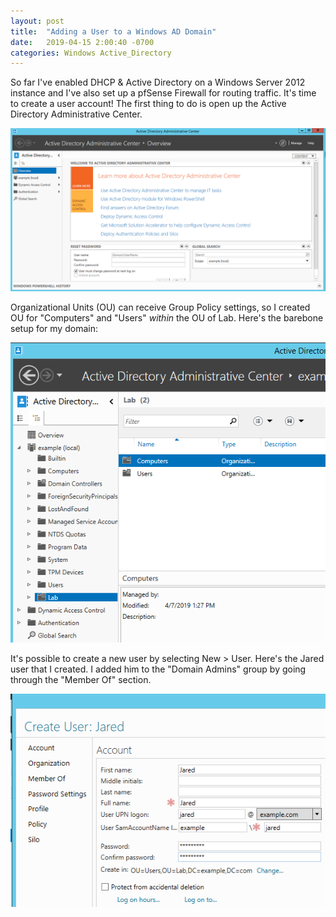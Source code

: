 ```yaml
---
layout: post
title:  "Adding a User to a Windows AD Domain"
date:   2019-04-15 2:00:40 -0700
categories: Windows Active_Directory
---
```


So far I've enabled DHCP & Active Directory on a Windows Server 2012 instance and I've also set up a pfSense Firewall for routing traffic. It's time to create a user account! The first thing to do is open up the Active Directory Administrative Center.

![active-directory-admin-center](/assets/2019-04-06-add-group-policy/active-directory-admin-center.PNG)

Organizational Units (OU) can receive Group Policy settings, so I created OU for "Computers" and "Users" *within* the OU of Lab. Here's the barebone setup for my domain:

![created-users-and-computers-for-lab](/assets/2019-04-06-add-group-policy/created-users-and-computers-for-lab.PNG)

It's possible to create a new user by selecting New > User. Here's the Jared user that I created. I added him to the "Domain Admins" group by going through the "Member Of" section.

![create-user-jared](/assets/2019-04-06-add-group-policy/create-user-jared.PNG)
